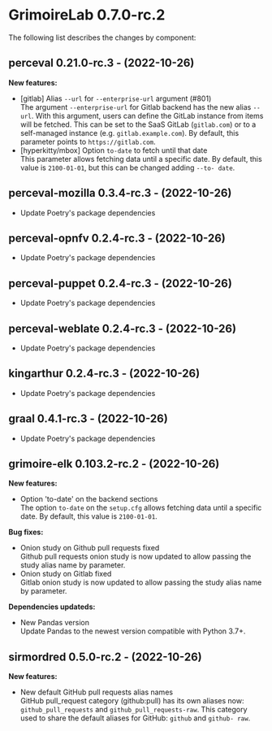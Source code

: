# GrimoireLab 0.7.0-rc.2
The following list describes the changes by component:






## perceval 0.21.0-rc.3 - (2022-10-26)

**New features:**

 * [gitlab] Alias `--url` for `--enterprise-url` argument (#801)\
   The argument `--enterprise-url` for Gitlab backend has the new alias
   `--url`. With this argument, users can define the GitLab instance from
   items will be fetched. This can be set to the SaaS GitLab
   (`gitlab.com`) or to a self-managed instance (e.g.
   `gitlab.example.com`). By default, this parameter points to
   `https://gitlab.com`.
 * [hyperkitty/mbox] Option `to-date` to fetch until that date\
   This parameter allows fetching data until a specific date. By default,
   this value is `2100-01-01`, but this can be changed adding `--to-
   date`.

  ## perceval-mozilla 0.3.4-rc.3 - (2022-10-26)
  
  * Update Poetry's package dependencies
  ## perceval-opnfv 0.2.4-rc.3 - (2022-10-26)
  
  * Update Poetry's package dependencies
  ## perceval-puppet 0.2.4-rc.3 - (2022-10-26)
  
  * Update Poetry's package dependencies
  ## perceval-weblate 0.2.4-rc.3 - (2022-10-26)
  
  * Update Poetry's package dependencies
  ## kingarthur 0.2.4-rc.3 - (2022-10-26)
  
  * Update Poetry's package dependencies
  ## graal 0.4.1-rc.3 - (2022-10-26)
  
  * Update Poetry's package dependencies
## grimoire-elk 0.103.2-rc.2 - (2022-10-26)

**New features:**

 * Option 'to-date' on the backend sections\
   The option `to-date` on the `setup.cfg` allows fetching data until a
   specific date. By default, this value is `2100-01-01`.

**Bug fixes:**

 * Onion study on Github pull requests fixed\
   Github pull requests onion study is now updated to allow passing the
   study alias name by parameter.
 * Onion study on Gitlab fixed\
   Gitlab onion study is now updated to allow passing the study alias
   name by parameter.

**Dependencies updateds:**

 * New Pandas version\
   Update Pandas to the newest version compatible with Python 3.7+.

## sirmordred 0.5.0-rc.2 - (2022-10-26)

**New features:**

 * New default GitHub pull requests alias names\
   GitHub pull_request category (github:pull) has its own aliases now:
   `github_pull_requests` and `github_pull_requests-raw`. This category
   used to share the default aliases for GitHub: `github` and `github-
   raw`.

